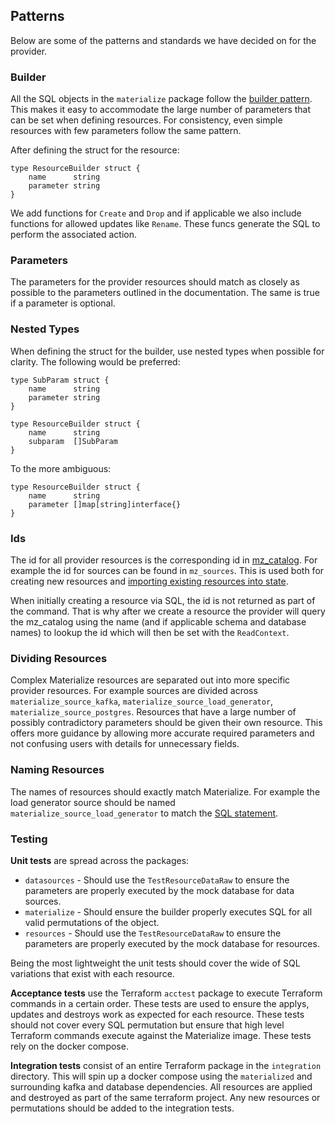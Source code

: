 ## Patterns
Below are some of the patterns and standards we have decided on for the provider.

### Builder
All the SQL objects in the `materialize` package follow the [builder pattern](https://en.wikipedia.org/wiki/Builder_pattern). This makes it easy to accommodate the large number of parameters that can be set when defining resources. For consistency, even simple resources with few parameters follow the same pattern.

After defining the struct for the resource:
```
type ResourceBuilder struct {
    name      string
    parameter string
}
```
We add functions for `Create` and `Drop` and if applicable we also include functions for allowed updates like `Rename`. These funcs generate the SQL to perform the associated action.

### Parameters
The parameters for the provider resources should match as closely as possible to the parameters outlined in the documentation. The same is true if a parameter is optional.

### Nested Types
When defining the struct for the builder, use nested types when possible for clarity. The following would be preferred:
```
type SubParam struct {
    name      string
    parameter string
}

type ResourceBuilder struct {
    name      string
    subparam  []SubParam
}
```
To the more ambiguous:
```
type ResourceBuilder struct {
    name      string
    parameter []map[string]interface{}
}
```

### Ids
The id for all provider resources is the corresponding id in [mz_catalog](https://materialize.com/docs/sql/system-catalog/mz_catalog/). For example the id for sources can be found in `mz_sources`. This is used both for creating new resources and [importing existing resources into state](https://developer.hashicorp.com/terraform/cli/import).

When initially creating a resource via SQL, the id is not returned as part of the command. That is why after we create a resource the provider will query the mz_catalog using the name (and if applicable schema and database names) to lookup the id which will then be set with the `ReadContext`.

### Dividing Resources
Complex Materialize resources are separated out into more specific provider resources. For example sources are divided across `materialize_source_kafka`, `materialize_source_load_generator`, `materialize_source_postgres`. Resources that have a large number of possibly contradictory parameters should be given their own resource. This offers more guidance by allowing more accurate required parameters and not confusing users with details for unnecessary fields.

### Naming Resources
The names of resources should exactly match Materialize. For example the load generator source should be named `materialize_source_load_generator` to match the [SQL statement](https://materialize.com/docs/sql/create-source/load-generator/).

### Testing
**Unit tests** are spread across the packages:
* `datasources` - Should use the `TestResourceDataRaw` to ensure the parameters are properly executed by the mock database for data sources.
* `materialize` - Should ensure the builder properly executes SQL for all valid permutations of the object.
* `resources` - Should use the `TestResourceDataRaw` to ensure the parameters are properly executed by the mock database for resources.

Being the most lightweight the unit tests should cover the wide of SQL variations that exist with each resource.

**Acceptance tests** use the Terraform `acctest` package to execute Terraform commands in a certain order. These tests are used to ensure the applys, updates and destroys work as expected for each resource. These tests should not cover every SQL permutation but ensure that high level Terraform commands execute against the Materialize image. These tests rely on the docker compose.

**Integration tests** consist of an entire Terraform package in the `integration` directory. This will spin up a docker compose using the `materialized` and surrounding kafka and database dependencies. All resources are applied and destroyed as part of the same terraform project. Any new resources or permutations should be added to the integration tests.
